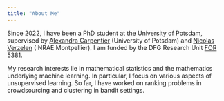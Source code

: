 ```yaml
---
title: "About Me"
---
```

Since 2022, I have been a PhD student at the University of Potsdam, supervised by [Alexandra Carpentier](https://sites.google.com/site/alexandracarpentierresearch/home) (University of Potsdam) and [Nicolas Verzelen](https://verzelen.montpellier.inrae.fr) (INRAE Montpellier). I am funded by the DFG Research Unit [FOR 5381](https://for5381.uni-freiburg.de).

My research interests lie in mathematical statistics and the mathematics underlying machine learning. In particular, I focus on various aspects of unsupervised learning. So far, I have worked on ranking problems in crowdsourcing and clustering in bandit settings.

